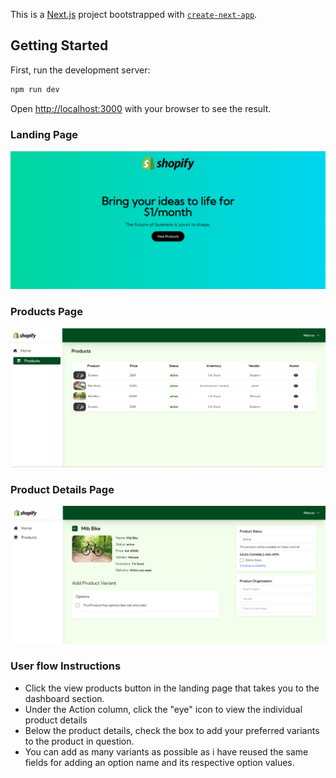 This is a [Next.js](https://nextjs.org/) project bootstrapped with [`create-next-app`](https://github.com/vercel/next.js/tree/canary/packages/create-next-app).

## Getting Started

First, run the development server:

```bash
npm run dev

```

Open [http://localhost:3000](http://localhost:3000) with your browser to see the result.


### Landing Page
![Landing Page Design](./public/landing.png)

### Products Page
![Landing Page Design](./public/products.png)

### Product Details Page
![Landing Page Design](./public/product-detail.png)

### User flow Instructions

* Click the view products button in the landing page that takes you to the dashboard section.
* Under the Action column, click the "eye" icon to view the individual product details
* Below the product details, check the box to add your preferred variants to the product in question.
* You can add as many variants as possible as i have reused the same fields for adding an option name and its respective option values.
